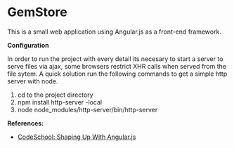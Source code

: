 # GemStore

This is a small web application using Angular.js as a front-end framework.

**Configuration**

In order to run the project with every detail its necesary to start a server to serve files via ajax, some browsers restrict XHR calls when served from the file sytem.
A quick solution run the following commands to get a simple http server with node.
1. cd to the project directory
2. npm install http-server -local
3. node node_modules/http-server/bin/http-server


**References:**

* [CodeSchool: Shaping Up With Angular.js](https://www.codeschool.com/courses/shaping-up-with-angular-js)

